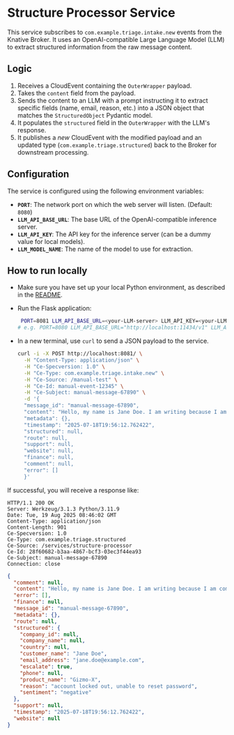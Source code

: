 # Structure Processor Service

This service subscribes to `com.example.triage.intake.new` events from the Knative Broker. It uses an OpenAI-compatible Large Language Model (LLM) to extract structured information from the raw message content.

## Logic

1.  Receives a CloudEvent containing the `OuterWrapper` payload.
2.  Takes the `content` field from the payload.
3.  Sends the content to an LLM with a prompt instructing it to extract specific fields (name, email, reason, etc.) into a JSON object that matches the `StructuredObject` Pydantic model.
4.  It populates the `structured` field in the `OuterWrapper` with the LLM's response.
5.  It publishes a *new* CloudEvent with the modified payload and an updated type (`com.example.triage.structured`) back to the Broker for downstream processing.

## Configuration

The service is configured using the following environment variables:

-   **`PORT`**: The network port on which the web server will listen. (Default: `8080`)
-   **`LLM_API_BASE_URL`**: The base URL of the OpenAI-compatible inference server.
-   **`LLM_API_KEY`**: The API key for the inference server (can be a dummy value for local models).
-   **`LLM_MODEL_NAME`**: The name of the model to use for extraction.

## How to run locally

- Make sure you have set up your local Python environment, as described in the [README](../README.md).

- Run the Flask application:
    ```bash
     PORT=8081 LLM_API_BASE_URL=<your-LLM-server> LLM_API_KEY=<your-LLM-api-key> LLM_MODEL_NAME=<your-LLM-model-name> python app.py
    # e.g. PORT=8080 LLM_API_BASE_URL="http://localhost:11434/v1" LLM_API_KEY="none" LLM_MODEL_NAME="gpt-oss:20b" python app.py
    ```

-  In a new terminal, use `curl` to send a JSON payload to the service.
    ```bash
    curl -i -X POST http://localhost:8081/ \
      -H "Content-Type: application/json" \
      -H "Ce-Specversion: 1.0" \
      -H "Ce-Type: com.example.triage.intake.new" \
      -H "Ce-Source: /manual-test" \
      -H "Ce-Id: manual-event-12345" \
      -H "Ce-Subject: manual-message-67890" \
      -d '{
      "message_id": "manual-message-67890",
      "content": "Hello, my name is Jane Doe. I am writing because I am completely locked out of my account for the Gizmo-X product. I have tried the password reset link five times and it is not working. I am really frustrated because I have a deadline today and need to access my files. Can someone please help me ASAP? My email is jane.doe@example.com.",
      "metadata": {},
      "timestamp": "2025-07-18T19:56:12.762422",
      "structured": null,
      "route": null,
      "support": null,
      "website": null,
      "finance": null,
      "comment": null,
      "error": []
      }'
    ```

If successful, you will receive a response like:
```text
HTTP/1.1 200 OK
Server: Werkzeug/3.1.3 Python/3.11.9
Date: Tue, 19 Aug 2025 08:46:02 GMT
Content-Type: application/json
Content-Length: 901
Ce-Specversion: 1.0
Ce-Type: com.example.triage.structured
Ce-Source: /services/structure-processor
Ce-Id: 28f60682-b3aa-4867-bcf3-03ec3f44ea93
Ce-Subject: manual-message-67890
Connection: close
```
```json
{
  "comment": null,
  "content": "Hello, my name is Jane Doe. I am writing because I am completely locked out of my account for the Gizmo-X product. I have tried the password reset link five times and it is not working. I am really frustrated because I have a deadline today and need to access my files. Can someone please help me ASAP? My email is jane.doe@example.com.",
  "error": [],
  "finance": null,
  "message_id": "manual-message-67890",
  "metadata": {},
  "route": null,
  "structured": {
    "company_id": null,
    "company_name": null,
    "country": null,
    "customer_name": "Jane Doe",
    "email_address": "jane.doe@example.com",
    "escalate": true,
    "phone": null,
    "product_name": "Gizmo-X",
    "reason": "account locked out, unable to reset password",
    "sentiment": "negative"
  },
  "support": null,
  "timestamp": "2025-07-18T19:56:12.762422",
  "website": null
}
```
